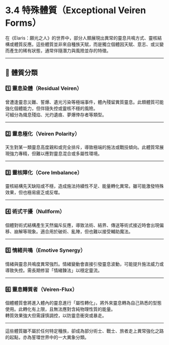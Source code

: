 # 3.4 特殊體質（Exceptional Veiren Forms）

在《Elaris：願光之人》的世界中，部分人類展現出異常的靈息共鳴方式、靈核結構或體質反應。這些體質並非來自種族天賦，而是獨立個體因天賦、意志、或災變而產生的稀有狀態，通常伴隨潛力與風險並存的特徵。

---

## 🔹 體質分類

### 1️⃣ 靈息染體（Residual Veiren）
曾遭逢靈息災難、誓爆、遺光污染等極端事件，體內殘留異質靈息。此類體質可能強化個體能力，但伴隨失控或靈核不穩的風險。  
可細分為熾息殘焰、光灼遺痕、夢爆倖存者等類型。

---

### 2️⃣ 靈息極化（Veiren Polarity）
天生對某一類靈息高度親和或完全排斥，導致極端的施法或戰技傾向。此體質常展現強力專精，但難以應對靈息混合或多屬性環境。

---

### 3️⃣ 靈核障化（Core Imbalance）
靈核結構先天缺陷或不穩，造成施法持續性不足、能量轉化異常。雖可能激發特殊效果，但也極易疲乏或反噬。

---

### 4️⃣ 術式干擾（Nullform）
個體對術式結構產生天然偏斥反應，導致法術、結界、傳送等術式接近時會出現偏移、崩解等現象。適合用於破術、亂陣，但也難以接受輔助魔法。

---

### 5️⃣ 情緒共鳴（Emotive Synergy）
情緒與靈息共鳴度異常強烈。情緒變動會直接引發靈息波動，可能提升施法威力或導致失控。需長期修習「情緒鍊法」以穩定靈流。

---

### 6️⃣ 靈息轉質者（Veiren-Flux）
個體體質會將進入體內的靈息進行「屬性轉化」，將外來靈息轉為自己熟悉的型態使用。此轉化有上限，且無法應對含純物理性質的能量。  
轉質效果強大但需謹慎調控，以防靈息衝突或暴走。

---

這些體質雖不屬於任何特定種族，卻成為部分術士、戰士、旅者走上異常強化之路的起點，亦為誓環世界中的一大異象分類。
